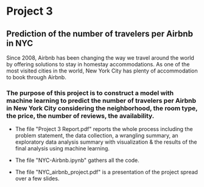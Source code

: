 # Project 3

## Prediction of the number of travelers per Airbnb in NYC

Since 2008, Airbnb has been changing the way we travel around the world by offering solutions to stay in homestay accommodations. As one of the most visited cities in the world, New York City has plenty of accommodation to book through Airbnb. 

### The purpose of this project is to construct a model with machine learning to predict the number of travelers per Airbnb in New York City considering the neighborhood, the room type, the price, the number of reviews, the availability. 

- The file "Project 3 Report.pdf" reports the whole process including the problem statement, the data collection, a wrangling summary, an exploratory data analysis summary with visualization & the results of the final analysis using machine learning.

- The file "NYC-Airbnb.ipynb" gathers all the code.

- The file "NYC_airbnb_project.pdf" is a presentation of the project spread over a few slides.
